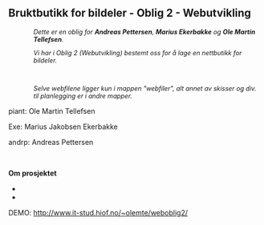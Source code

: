 <h2>Bruktbutikk for bildeler - Oblig 2 - Webutvikling</h2>

<div style="margin: 10px 0; padding-left: 50px; font-size: 90%; font-style: italic;">
  <p>Dette er en oblig for <b>Andreas Pettersen</b>, <b>Marius Ekerbakke</b> og <b>Ole Martin Tellefsen</b>.</p>
  <p>Vi har i Oblig 2 (Webutvikling) bestemt oss for å lage en nettbutikk for bildeler.</p><br />

  <p>Selve webfilene ligger kun i mappen "webfiler", alt annet av skisser og div. til planlegging er i andre mapper.</p>
</div>

<p>piant: Ole Martin Tellefsen</p>
<p>Exe: Marius Jakobsen Ekerbakke</p>
<p>andrp: Andreas Pettersen</p><br />

<b>Om prosjektet</b> 
<ul>
  <li></li>
  <li></li>
</ul>

DEMO: http://www.it-stud.hiof.no/~olemte/weboblig2/
